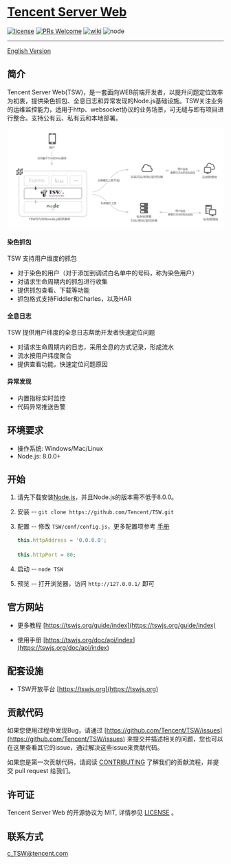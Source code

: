 # [Tencent Server Web](https://tswjs.org)


[![license](https://img.shields.io/github/license/mashape/apistatus.svg)](./LICENSE) [![PRs Welcome](https://img.shields.io/badge/PRs-welcome-brightgreen.svg)](https://github.com/Tencent/TSW/pulls) [![wiki](https://img.shields.io/badge/Wiki-open-brightgreen.svg)](https://tswjs.org/guide/index) ![node](https://img.shields.io/badge/node-%3E%3D8.0.0-green.svg)

---


[English Version](./README_en.md) 


## 简介

Tencent Server Web(TSW)，是一套面向WEB前端开发者，以提升问题定位效率为初衷，提供染色抓包、全息日志和异常发现的Node.js基础设施。TSW关注业务的运维监控能力，适用于http、websocket协议的业务场景，可无缝与即有项目进行整合。支持公有云、私有云和本地部署。

![tsw](./structure.png)

#### 染色抓包

TSW 支持用户维度的抓包

- 对于染色的用户（对于添加到调试白名单中的号码，称为染色用户）
- 对请求生命周期内的抓包进行收集
- 提供抓包查看、下载等功能
- 抓包格式支持Fiddler和Charles，以及HAR

#### 全息日志

TSW 提供用户纬度的全息日志帮助开发者快速定位问题

- 对请求生命周期内的日志，采用全息的方式记录，形成流水
- 流水按用户纬度聚合
- 提供查看功能，快速定位问题原因

#### 异常发现

- 内置指标实时监控
- 代码异常推送告警

## 环境要求

- 操作系统: Windows/Mac/Linux
- Node.js: 8.0.0+

## 开始

1. 请先下载安装[Node.js](https://nodejs.org/en/download/)，并且Node.js的版本需不低于8.0.0。
1. 安装 -- `git clone https://github.com/Tencent/TSW.git`
1. 配置 -- 修改 `TSW/conf/config.js`，更多配置项参考 [手册](https://tswjs.org/doc/api/config) 

    ```js
    this.httpAddress = '0.0.0.0';

    this.httpPort = 80;
    ```

1. 启动 --  ``node TSW``
1. 预览 -- 打开浏览器，访问 ``http://127.0.0.1/`` 即可

## 官方网站

- 更多教程 [https://tswjs.org/guide/index](https://tswjs.org/guide/index)

- 使用手册 [https://tswjs.org/doc/api/index](https://tswjs.org/doc/api/index)

## 配套设施

- TSW开放平台 [https://tswjs.org](https://tswjs.org)

## 贡献代码

如果您使用过程中发现Bug，请通过 [https://github.com/Tencent/TSW/issues](https://github.com/Tencent/TSW/issues) 来提交并描述相关的问题，您也可以在这里查看其它的issue，通过解决这些issue来贡献代码。

如果您是第一次贡献代码，请阅读 [CONTRIBUTING](./CONTRIBUTING.md) 了解我们的贡献流程，并提交 pull request 给我们。

## 许可证

Tencent Server Web 的开源协议为 MIT, 详情参见 [LICENSE](./LICENSE) 。

## 联系方式

c_TSW@tencent.com